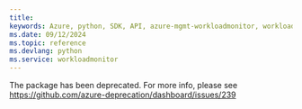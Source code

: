 ```yaml
---
title: 
keywords: Azure, python, SDK, API, azure-mgmt-workloadmonitor, workloadmonitor
ms.date: 09/12/2024
ms.topic: reference
ms.devlang: python
ms.service: workloadmonitor
---
```

The package has been deprecated. For more info, please see https://github.com/azure-deprecation/dashboard/issues/239

